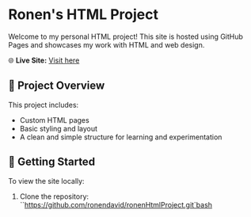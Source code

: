 # Ronen's HTML Project

Welcome to my personal HTML project! This site is hosted using GitHub Pages and showcases my work with HTML and web design.

🌐 **Live Site:** [Visit here](https://ronendavid.github.io/ronenHtmlProject/)

## 📁 Project Overview

This project includes:
- Custom HTML pages
- Basic styling and layout
- A clean and simple structure for learning and experimentation

## 🚀 Getting Started

To view the site locally:
1. Clone the repository: 
   ``https://github.com/ronendavid/ronenHtmlProject.git`bash
 
